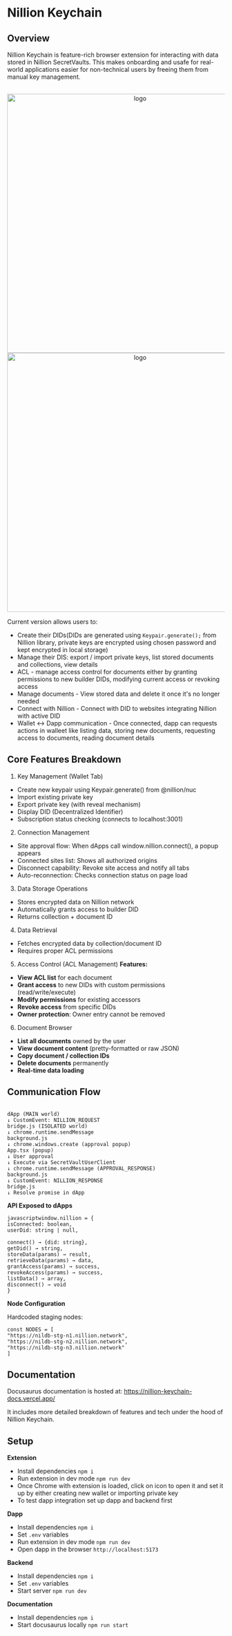 # Nillion Keychain

## Overview

Nillion Keychain is feature-rich browser extension for interacting with data stored in Nillion SecretVaults. This makes onboarding and usafe for real-world applications easier for non-technical users by freeing them from manual key management.

<p align="center">
<br />
    <img src="/img/1.png" width="600" alt="logo"/>
<br />
    <img src="/img/2.png" width="600" alt="logo"/>
<br />
</p>

Current version allows users to:

- Create their DIDs(DIDs are generated using `Keypair.generate();` from Nillion library, private keys are encrypted using chosen password and kept encrypted in local storage)
- Manage their DIS: export / import private keys, list stored documents and collections, view details
- ACL - manage access control for documents either by granting permissions to new builder DIDs, modifying current access or revoking access
- Manage documents - View stored data and delete it once it's no longer needed
- Connect with Nillion - Connect with DID to websites integrating Nillion with active DID
- Wallet <-> Dapp communication - Once connected, dapp can requests actions in walleet like listing data, storing new documents, requesting access to documents, reading document details

## Core Features Breakdown

1. Key Management (Wallet Tab)

- Create new keypair using Keypair.generate() from @nillion/nuc
- Import existing private key
- Export private key (with reveal mechanism)
- Display DID (Decentralized Identifier)
- Subscription status checking (connects to localhost:3001)

2. Connection Management

- Site approval flow: When dApps call window.nillion.connect(), a popup appears
- Connected sites list: Shows all authorized origins
- Disconnect capability: Revoke site access and notify all tabs
- Auto-reconnection: Checks connection status on page load

3. Data Storage Operations

- Stores encrypted data on Nillion network
- Automatically grants access to builder DID
- Returns collection + document ID

4. Data Retrieval

- Fetches encrypted data by collection/document ID
- Requires proper ACL permissions

5. Access Control (ACL Management)
   **Features:**

- **View ACL list** for each document
- **Grant access** to new DIDs with custom permissions (read/write/execute)
- **Modify permissions** for existing accessors
- **Revoke access** from specific DIDs
- **Owner protection**: Owner entry cannot be removed

6. Document Browser

- **List all documents** owned by the user
- **View document content** (pretty-formatted or raw JSON)
- **Copy document / collection IDs**
- **Delete documents** permanently
- **Real-time data loading**

## Communication Flow

```

dApp (MAIN world)
↓ CustomEvent: NILLION_REQUEST
bridge.js (ISOLATED world)
↓ chrome.runtime.sendMessage
background.js
↓ chrome.windows.create (approval popup)
App.tsx (popup)
↓ User approval
↓ Execute via SecretVaultUserClient
↓ chrome.runtime.sendMessage (APPROVAL_RESPONSE)
background.js
↓ CustomEvent: NILLION_RESPONSE
bridge.js
↓ Resolve promise in dApp
```

**API Exposed to dApps**

```
javascriptwindow.nillion = {
isConnected: boolean,
userDid: string | null,

connect() → {did: string},
getDid() → string,
storeData(params) → result,
retrieveData(params) → data,
grantAccess(params) → success,
revokeAccess(params) → success,
listData() → array,
disconnect() → void
}
```

**Node Configuration**

Hardcoded staging nodes:

```
const NODES = [
"https://nildb-stg-n1.nillion.network",
"https://nildb-stg-n2.nillion.network",
"https://nildb-stg-n3.nillion.network"
]
```

## Documentation

Docusaurus documentation is hosted at: https://nillion-keychain-docs.vercel.app/

It includes more detailed breakdown of features and tech under the hood of Nillion Keychain.

## Setup

**Extension**

- Install dependencies `npm i`
- Run extension in dev mode `npm run dev`
- Once Chrome with extension is loaded, click on icon to open it and set it up by either creating new wallet or importing private key
- To test dapp integration set up dapp and backend first

**Dapp**

- Install dependencies `npm i`
- Set `.env` variables
- Run extension in dev mode `npm run dev`
- Open dapp in the browser `http://localhost:5173`

**Backend**

- Install dependencies `npm i`
- Set `.env` variables
- Start server `npm run dev`

**Documentation**

- Install dependencies `npm i`
- Start docusaurus locally `npm run start`
